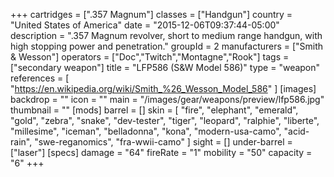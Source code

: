 +++
cartridges = [".357 Magnum"]
classes = ["Handgun"]
country = "United States of America"
date = "2015-12-06T09:37:44-05:00"
description = ".357 Magnum revolver, short to medium range handgun, with high stopping power and penetration."
groupId = 2
manufacturers = ["Smith & Wesson"]
operators = ["Doc","Twitch","Montagne","Rook"]
tags = ["secondary weapon"]
title = "LFP586 (S&W Model 586)"
type = "weapon"
references = [
  "https://en.wikipedia.org/wiki/Smith_%26_Wesson_Model_586"
]
[images]
  backdrop = ""
  icon = ""
  main = "/images/gear/weapons/preview/lfp586.jpg"
  thumbnail = ""
[mods]
  barrel = []
  skin = [
    "fire",
    "elephant",
    "emerald",
    "gold",
    "zebra",
    "snake",
    "dev-tester",
    "tiger",
    "leopard",
    "ralphie",
    "liberte",
    "millesime",
    "iceman",
    "belladonna",
    "kona",
    "modern-usa-camo",
    "acid-rain",
    "swe-reganomics",
    "fra-wwii-camo"
  ]
  sight = []
  under-barrel = ["laser"]
[specs]
  damage = "64"
  fireRate = "1"
  mobility = "50"
  capacity = "6"
+++
